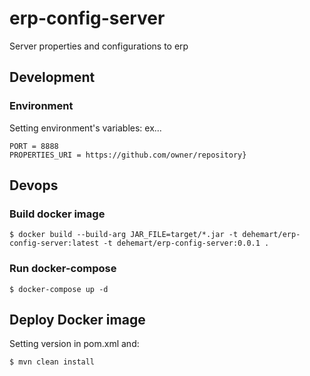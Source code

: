 # erp-config-server

Server properties and configurations to erp

## Development
### Environment

Setting environment's variables: ex...
```
PORT = 8888 
PROPERTIES_URI = https://github.com/owner/repository}
```

## Devops
### Build docker image
```
$ docker build --build-arg JAR_FILE=target/*.jar -t dehemart/erp-config-server:latest -t dehemart/erp-config-server:0.0.1 .
```
### Run docker-compose
```
$ docker-compose up -d
```

## Deploy Docker image
Setting version in pom.xml and:
```shell
$ mvn clean install
```